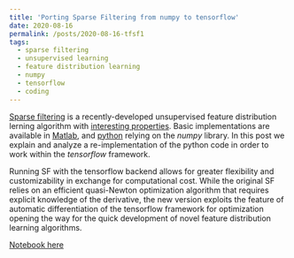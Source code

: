 ```yaml
---
title: 'Porting Sparse Filtering from numpy to tensorflow'
date: 2020-08-16
permalink: /posts/2020-08-16-tfsf1
tags:
  - sparse filtering
  - unsupervised learning
  - feature distribution learning
  - numpy
  - tensorflow
  - coding
---
```


[Sparse filtering](https://papers.nips.cc/paper/4334-sparse-filtering.pdf) is a recently-developed unsupervised feature distribution lerning algorithm with [interesting properties](https://arxiv.org/abs/1603.08831). Basic implementations are available in [Matlab](https://github.com/jngiam/sparseFiltering), and [python](https://github.com/jmetzen/sparse-filtering) relying on the *numpy* library. In this post we explain and analyze a re-implementation of the python code in order to work within the *tensorflow* framework.

Running SF with the tensorflow backend allows for greater flexibility and customizability in exchange for computational cost. While the original SF relies on an efficient quasi-Newton optimization algorithm that requires explicit knowledge of the derivative, the new version exploits the feature of automatic differentiation of the tensorflow framework for optimization opening the way for the quick development of novel feature distribution learning algorithms.

[Notebook here](https://nbviewer.jupyter.org/github/FMZennaro/SF-IB/blob/master/v2/Porting%20npSF%20to%20tfSF%20%28Normal%20initialization%29.ipynb)
